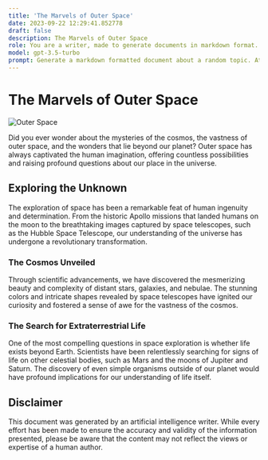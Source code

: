 ```yaml
---
title: 'The Marvels of Outer Space'
date: 2023-09-22 12:29:41.852778
draft: false
description: The Marvels of Outer Space
role: You are a writer, made to generate documents in markdown format. It is very important that all of the documents you generate are in valid markdown format.
model: gpt-3.5-turbo
prompt: Generate a markdown formatted document about a random topic. At the bottom, include a disclaimer explaining that the document was generated by you. The first line of the document should be the title. Make sure that the entire document is in proper markdown format, using a mix of various tags to make the document visually appealing.
---
```


# The Marvels of Outer Space

![Outer Space](https://images.unsplash.com/photo-1502716119720-b163e7506b8a)

Did you ever wonder about the mysteries of the cosmos, the vastness of outer space, and the wonders that lie beyond our planet? Outer space has always captivated the human imagination, offering countless possibilities and raising profound questions about our place in the universe.

## Exploring the Unknown

The exploration of space has been a remarkable feat of human ingenuity and determination. From the historic Apollo missions that landed humans on the moon to the breathtaking images captured by space telescopes, such as the Hubble Space Telescope, our understanding of the universe has undergone a revolutionary transformation.

### The Cosmos Unveiled

Through scientific advancements, we have discovered the mesmerizing beauty and complexity of distant stars, galaxies, and nebulae. The stunning colors and intricate shapes revealed by space telescopes have ignited our curiosity and fostered a sense of awe for the vastness of the cosmos.

### The Search for Extraterrestrial Life

One of the most compelling questions in space exploration is whether life exists beyond Earth. Scientists have been relentlessly searching for signs of life on other celestial bodies, such as Mars and the moons of Jupiter and Saturn. The discovery of even simple organisms outside of our planet would have profound implications for our understanding of life itself.

## Disclaimer

This document was generated by an artificial intelligence writer. While every effort has been made to ensure the accuracy and validity of the information presented, please be aware that the content may not reflect the views or expertise of a human author.